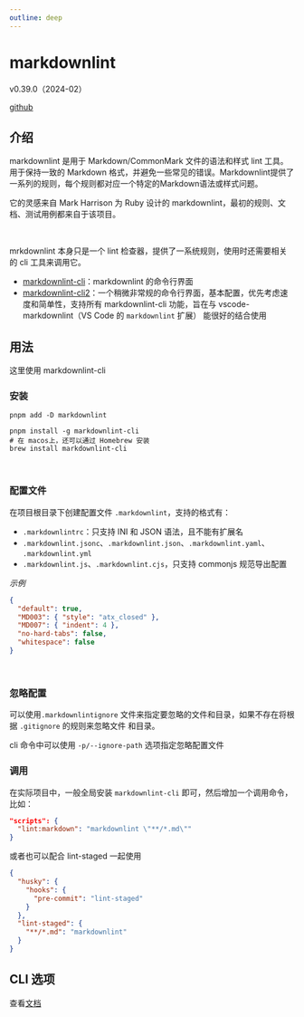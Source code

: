```yaml
---
outline: deep
---
```


<h1>markdownlint</h1><p>v0.39.0（2024-02）</p>

[github](https://github.com/DavidAnson/markdownlint/tree/main)

## 介绍

markdownlint 是用于 Markdown/CommonMark 文件的语法和样式 lint 工具。用于保持一致的 Markdown 格式，并避免一些常见的错误。Markdownlint提供了一系列的规则，每个规则都对应一个特定的Markdown语法或样式问题。

它的灵感来自 Mark Harrison 为 Ruby 设计的 markdownlint，最初的规则、文档、测试用例都来自于该项目。

<br/>

mrkdownlint 本身只是一个 lint 检查器，提供了一系统规则，使用时还需要相关的 cli 工具来调用它。

- [markdownlint-cli](https://github.com/igorshubovych/markdownlint-cli)：markdownlint 的命令行界面
- [markdownlint-cli2](https://github.com/DavidAnson/markdownlint-cli2)：一个稍微非常规的命令行界面，基本配置，优先考虑速度和简单性，支持所有 markdownlint-cli 功能，旨在与 vscode-markdownlint（VS Code 的 `markdownlint` 扩展） 能很好的结合使用



## 用法

这里使用 markdownlint-cli

### 安装

```shell
pnpm add -D markdownlint

pnpm install -g markdownlint-cli
# 在 macos上，还可以通过 Homebrew 安装
brew install markdownlint-cli
```

<br/>

### 配置文件

在项目根目录下创建配置文件 `.markdownlint`，支持的格式有：

- `.markdownlintrc`：只支持 INI 和 JSON 语法，且不能有扩展名
- `.markdownlint.jsonc`、`.markdownlint.json`、`.markdownlint.yaml`、 `.markdownlint.yml`
- `.markdownlint.js`、`.markdownlint.cjs`，只支持 commonjs 规范导出配置

*示例*

```json
{
  "default": true,
  "MD003": { "style": "atx_closed" },
  "MD007": { "indent": 4 },
  "no-hard-tabs": false,
  "whitespace": false
}
```

<br/>

### 忽略配置

可以使用`.markdownlintignore` 文件来指定要忽略的文件和目录，如果不存在将根据 `.gitignore` 的规则来忽略文件 和目录。

cli 命令中可以使用 `-p/--ignore-path` 选项指定忽略配置文件



### 调用

在实际项目中，一般全局安装 `markdownlint-cli` 即可，然后增加一个调用命令，比如：

```json
"scripts": {
  "lint:markdown": "markdownlint \"**/*.md\""
}
```

或者也可以配合 lint-staged 一起使用

```json
{
  "husky": {
    "hooks": {
      "pre-commit": "lint-staged"
    }
  },
  "lint-staged": {
    "**/*.md": "markdownlint"
  }
}
```





## CLI 选项

查看[文档](https://github.com/igorshubovych/markdownlint-cli?tab=readme-ov-file#usage)
